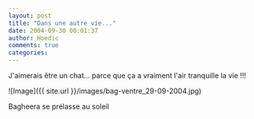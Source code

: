 ```yaml
---
layout: post
title: "Dans une autre vie..."
date: 2004-09-30 00:01:37
author: Hoedic
comments: true
categories: 
---
```



J'aimerais être un chat... parce que ça a vraiment l'air tranquille la vie !!!

![Image]({{ site.url }}/images/bag-ventre_29-09-2004.jpg)
<div class="photoattrib">Bagheera se prélasse au soleil</div>

